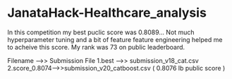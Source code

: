 # JanataHack-Healthcare_analysis

In this competition my best puclic score was 0.8089... Not much hyperparameter tuning and a bit of feature feature engineering helped me to acheive this score.
My rank was 73 on public leaderboard.
 
  Filename   -->> Submission File
1.best       -->> submission_v18_cat.csv
2.score_0.8074-->>submission_v20_catboost.csv ( 0.8076 lb public score )
